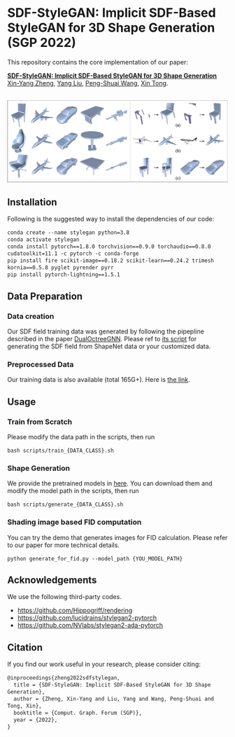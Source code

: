 # SDF-StyleGAN: Implicit SDF-Based StyleGAN for 3D Shape Generation (SGP 2022)

This repository contains the core implementation of our paper:

**[SDF-StyleGAN: Implicit SDF-Based StyleGAN for 3D Shape Generation](https://zhengxinyang.github.io/projects/SDF_stylegan.html)**
<br>
[Xin-Yang Zheng](https://zhengxinyang.github.io/),
[Yang Liu](https://xueyuhanlang.github.io/),
[Peng-Shuai Wang](https://wang-ps.github.io/),
[Xin Tong](https://www.microsoft.com/en-us/research/people/xtong/).
<br>
<br>

![teaser](teaser_full.png)

## Installation

Following is the suggested way to install the dependencies of our code:

```
conda create --name stylegan python=3.8
conda activate stylegan
conda install pytorch==1.8.0 torchvision==0.9.0 torchaudio==0.8.0 cudatoolkit=11.1 -c pytorch -c conda-forge
pip install fire scikit-image==0.18.2 scikit-learn==0.24.2 trimesh kornia==0.5.8 pyglet pyrender pyrr
pip install pytorch-lightning==1.5.1
```

## Data Preparation

### Data creation

Our SDF field training data was generated by following the pipepline described in the paper <a href="https://github.com/microsoft/DualOctreeGNN" target="_blank">DualOctreeGNN</a>. Please ref to <a href="https://github.com/microsoft/DualOctreeGNN#21-data-preparation" target="_blank">its script</a> for generating the SDF field from ShapeNet data or your customized data.

### Preprocessed Data

Our training data is also available (total 165G+).
Here is <a href="https://pan.baidu.com/s/1nVS7wlcOz62nYBgjp_M8Yg?pwd=oj1b">the link</a>.

## Usage

### Train from Scratch

Please modify the data path in the scripts, then run

```
bash scripts/train_{DATA_CLASS}.sh
```

### Shape Generation

We provide the pretrained models in <a href="https://drive.google.com/drive/folders/1pbtileaz2eMAiP2uK_u22c3JyhGq-WVC?usp=sharing" target="_blank">here</a>. You can download them and modify the model path in the scripts, then run

```
bash scripts/generate_{DATA_CLASS}.sh
```

### Shading image based FID computation

You can try the demo that generates images for FID calculation. Please refer to our paper for more technical details.

```
python generate_for_fid.py --model_path {YOU_MODEL_PATH}
```

<!-- ## Other evaluation Metrics
Please ref to
<a href="https://github.com/jtpils/TreeGAN" target="_blank">TreeGAN</a>, <a href="https://github.com/AnTao97/dgcnn.pytorch" target="_blank">DGCNN</a>, <a href="https://github.com/stevenygd/PointFlow" target="_blank">PointFlow</a>, <a href="https://github.com/Sunwinds/ShapeDescriptor" target="_blank">ShapeDescriptor</a> and <a href="https://github.com/GaParmar/clean-fid" target="_blank">Clean-FID</a> -->

## Acknowledgements

We use the following third-party codes.

- <a href="https://github.com/Hippogriff/rendering" target="_blank">https://github.com/Hippogriff/rendering</a>
- <a href="https://github.com/lucidrains/stylegan2-pytorch" target="_blank">https://github.com/lucidrains/stylegan2-pytorch</a>
- <a href=" https://github.com/NVlabs/stylegan2-ada-pytorch" target="_blank"> https://github.com/NVlabs/stylegan2-ada-pytorch</a>

## Citation

If you find our work useful in your research, please consider citing:

```
@inproceedings{zheng2022sdfstylegan,
  title = {SDF-StyleGAN: Implicit SDF-Based StyleGAN for 3D Shape Generation},
  author = {Zheng, Xin-Yang and Liu, Yang and Wang, Peng-Shuai and Tong, Xin},
  booktitle = {Comput. Graph. Forum (SGP)},
  year = {2022},
}
```
